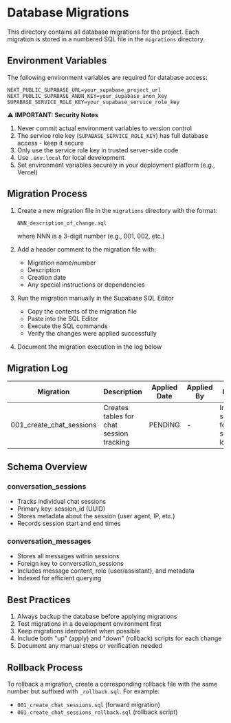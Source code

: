 # Database Migrations

This directory contains all database migrations for the project. Each migration is stored in a numbered SQL file in the `migrations` directory.

## Environment Variables

The following environment variables are required for database access:

```env
NEXT_PUBLIC_SUPABASE_URL=your_supabase_project_url
NEXT_PUBLIC_SUPABASE_ANON_KEY=your_supabase_anon_key
SUPABASE_SERVICE_ROLE_KEY=your_supabase_service_role_key
```

⚠️ **IMPORTANT: Security Notes**
1. Never commit actual environment variables to version control
2. The service role key (`SUPABASE_SERVICE_ROLE_KEY`) has full database access - keep it secure
3. Only use the service role key in trusted server-side code
4. Use `.env.local` for local development
5. Set environment variables securely in your deployment platform (e.g., Vercel)

## Migration Process

1. Create a new migration file in the `migrations` directory with the format:
   ```
   NNN_description_of_change.sql
   ```
   where NNN is a 3-digit number (e.g., 001, 002, etc.)

2. Add a header comment to the migration file with:
   - Migration name/number
   - Description
   - Creation date
   - Any special instructions or dependencies

3. Run the migration manually in the Supabase SQL Editor
   - Copy the contents of the migration file
   - Paste into the SQL Editor
   - Execute the SQL commands
   - Verify the changes were applied successfully

4. Document the migration execution in the log below

## Migration Log

| Migration | Description | Applied Date | Applied By | Notes |
|-----------|-------------|--------------|------------|-------|
| 001_create_chat_sessions | Creates tables for chat session tracking | PENDING | - | Initial schema for chat session logging |

## Schema Overview

### conversation_sessions
- Tracks individual chat sessions
- Primary key: session_id (UUID)
- Stores metadata about the session (user agent, IP, etc.)
- Records session start and end times

### conversation_messages
- Stores all messages within sessions
- Foreign key to conversation_sessions
- Includes message content, role (user/assistant), and metadata
- Indexed for efficient querying

## Best Practices

1. Always backup the database before applying migrations
2. Test migrations in a development environment first
3. Keep migrations idempotent when possible
4. Include both "up" (apply) and "down" (rollback) scripts for each change
5. Document any manual steps or verification needed

## Rollback Process

To rollback a migration, create a corresponding rollback file with the same number but suffixed with `_rollback.sql`. For example:

- `001_create_chat_sessions.sql` (forward migration)
- `001_create_chat_sessions_rollback.sql` (rollback script) 